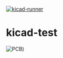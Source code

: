[![kicad-runner](https://github.com/velddrif/kicad-test/actions/workflows/kicad-runner.yml/badge.svg?branch=main)](https://github.com/velddrif/kicad-test/actions/workflows/kicad-runner.yml)
# kicad-test

![PCB]([https://github.com/velddrif/kicad-test/actions/runs/7496433421/artifacts/1164051916))
